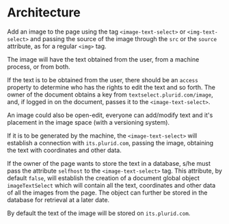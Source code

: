 # Architecture


Add an image to the page using the tag `<image-text-select>` or `<img-text-select>` and passing the source of the image through the `src` or the `source` attribute, as for a regular `<img>` tag.

The image will have the text obtained from the user, from a machine process, or from both.

If the text is to be obtained from the user, there should be an `access` property to determine who has the rights to edit the text and so forth. The owner of the document obtains a key from `textselect.plurid.com/image`, and, if logged in on the document, passes it to the `<image-text-select>`.

An image could also be open-edit, everyone can add/modify text and it's placement in the image space (with a versioning system).

If it is to be generated by the machine, the `<image-text-select>` will establish a connection with `its.plurid.com`, passing the image, obtaining the text with coordinates and other data.

If the owner of the page wants to store the text in a database, s/he must pass the attribute `selfhost` to the `<image-text-select>` tag. This attribute, by default `false`, will establish the creation of a document global object `imageTextSelect` which will contain all the text, coordinates and other data of all the images from the page. The object can further be stored in the database for retrieval at a later date.

By default the text of the image will be stored on `its.plurid.com`.
